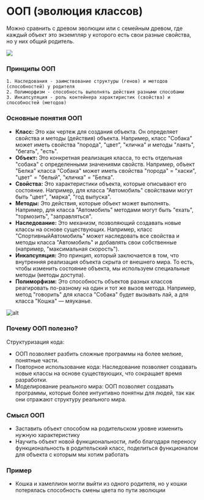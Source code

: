 # ООП (эволюция классов)

Можно сравнить с древом эволюции или с семейным древом, где каждый объект это
экземпляр у которого есть свои разные свойства, но у них общий родитель.

![](https://i.imgur.com/x8ywbz8.png)

### Принципы ООП
```
1. Наследования - заимствование структуры (генов) и методов (способностей) у родителя
2. Полиморфизм - способность выполнять действия разными способами 
3. Инкапсуляция - роль контейнера характиристик (свойства) и способностей (методов) 
```
### Основные понятия ООП

* **Класс:** Это как чертеж для создания объекта. Он определяет свойства и методы (действия) объекта. Например, класс "Собака" может иметь свойства "порода", "цвет", "кличка" и методы "лаять", "бегать", "есть". 
* **Объект:** Это конкретная реализация класса, то есть отдельная "собака" с определенными значениями свойств. Например, объект "Белка" класса "Собака" может иметь свойства "порода" = "хаски", "цвет" = "белый", "кличка" = "Белка".
* **Свойства:** Это характеристики объекта, которые описывают его состояние. Например, для класса "Автомобиль" свойствами могут быть "цвет", "марка", "год выпуска".
* **Методы:** Это действия, которые объект может выполнять. Например, для класса "Автомобиль" методами могут быть "ехать", "тормозить", "заправляться".
* **Наследование:** Это механизм, позволяющий создавать новые классы на основе существующих. Например, класс "СпортивныйАвтомобиль" может наследовать все свойства и методы класса "Автомобиль" и добавлять свои собственные (например, "максимальная скорость").
* **Инкапсуляция:** Это принцип, который заключается в том, что внутренняя реализация объекта скрыта от внешнего мира. То есть, чтобы изменить состояние объекта, мы используем специальные методы (методы доступа).
* **Полиморфизм:** Это способность объектов разных классов реагировать по-разному на один и тот же вызов метода. Например, метод "говорить" для класса "Собака" будет вызывать лай, а для класса "Кошка" — мяуканье.

![alt](https://imgur.com/reQUQXh)

### Почему ООП полезно?
Структуризация кода: 
- ООП позволяет разбить сложные программы на более мелкие, понятные части.
- Повторное использование кода: Наследование позволяет создавать новые классы на основе существующих, что сокращает время разработки.
- Моделирование реального мира: ООП позволяет создавать программы, которые более интуитивно понятны для людей, так как они отражают структуру реального мира.

### Смысл ООП
* Заставить объект способом на родительском уровне изменить нужную характеристику
* Научить объект новой функциональности, либо благодаря переносу функциональность в родительский класс, поделиться функционалом для объекта с которым мы хотим работать

### Пример
* Кошка и хамеллион могли выйти из одного родителя, но у кошки потерялась способность смены цвета по пути эволюции
